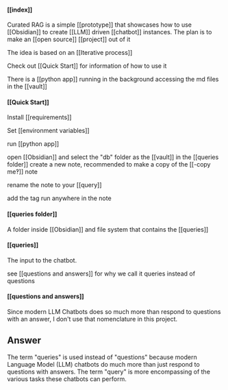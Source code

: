 #### [[index]]
Curated RAG is a simple [[prototype]] that showcases how to use [[Obsidian]] to create [[LLM]] driven [[chatbot]] instances. The plan is to make an [[open source]] [[project]] out of it

The idea is based on an [[Iterative process]]

Check out [[Quick Start]] for information of how to use it

There is a [[python app]] running in the background accessing the md files in the [[vault]]


#### [[Quick Start]]
Install [[requirements]]

Set [[environment variables]]

run [[python app]]

open [[Obsidian]] and select the "db" folder as the [[vault]]
in the [[queries folder]] create a new note, recommended to make a copy of the [[-copy me‽]] note

rename the note to your [[query]]

add the tag run anywhere in the note


#### [[queries folder]]
A folder inside [[Obsidian]] and file system that contains the [[queries]]
#### [[queries]]
The input to the chatbot.

see [[questions and answers]] for why we call it queries instead of questions
#### [[questions and answers]]
Since modern LLM Chatbots does so much more than respond to questions with an answer, I don't use that nomenclature in this project.
## Answer
The term "queries" is used instead of "questions" because modern Language Model (LLM) chatbots do much more than just respond to questions with answers. The term "query" is more encompassing of the various tasks these chatbots can perform.

